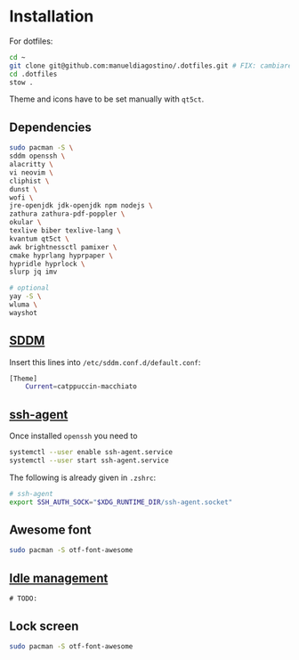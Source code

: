 # Installation

For dotfiles:
```bash
cd ~
git clone git@github.com:manueldiagostino/.dotfiles.git # FIX: cambiare dopo release pubblica
cd .dotfiles
stow .
```

Theme and icons have to be set manually with `qt5ct`. 


## Dependencies

```bash
sudo pacman -S \
sddm openssh \
alacritty \
vi neovim \
cliphist \
dunst \
wofi \
jre-openjdk jdk-openjdk npm nodejs \
zathura zathura-pdf-poppler \
okular \
texlive biber texlive-lang \
kvantum qt5ct \
awk brightnessctl pamixer \
cmake hyprlang hyprpaper \
hypridle hyprlock \
slurp jq imv

# optional
yay -S \
wluma \
wayshot
```

## [SDDM](https://wiki.archlinux.org/title/SDDM)
Insert this lines into `/etc/sddm.conf.d/default.conf`:
```bash
[Theme]
	Current=catppuccin-macchiato
```

## [ssh-agent](https://wiki.archlinux.org/title/SSH_keys)
Once installed `openssh` you need to
```bash
systemctl --user enable ssh-agent.service
systemctl --user start ssh-agent.service
```

The following is already given in `.zshrc`:
```bash
# ssh-agent
export SSH_AUTH_SOCK="$XDG_RUNTIME_DIR/ssh-agent.socket"
```

## Awesome font
```bash
sudo pacman -S otf-font-awesome
```

## [Idle management](https://github.com/hyprwm/hypridle)
`# TODO:` 


## Lock screen
```bash
sudo pacman -S otf-font-awesome
```
